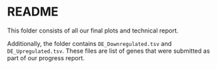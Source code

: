 # README
This folder consists of all our final plots and technical report.

Additionally, the folder contains `DE_Downregulated.tsv` and `DE_Upregulated.tsv`. These files are list of genes that were submitted as part of our progress report.

